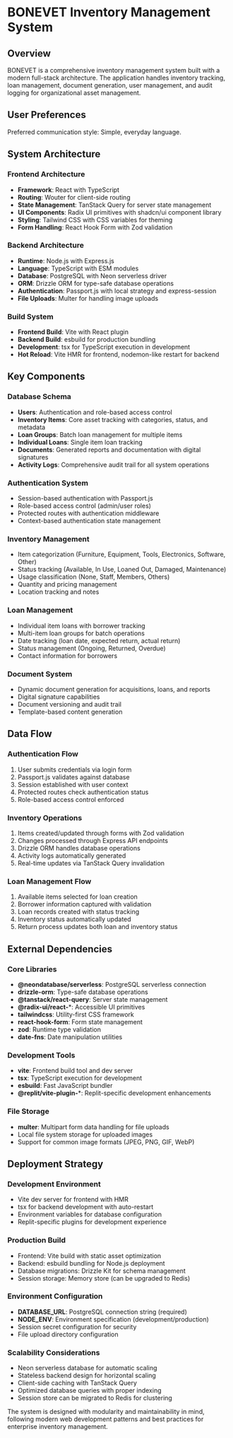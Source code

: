 # BONEVET Inventory Management System

## Overview

BONEVET is a comprehensive inventory management system built with a modern full-stack architecture. The application handles inventory tracking, loan management, document generation, user management, and audit logging for organizational asset management.

## User Preferences

Preferred communication style: Simple, everyday language.

## System Architecture

### Frontend Architecture
- **Framework**: React with TypeScript
- **Routing**: Wouter for client-side routing
- **State Management**: TanStack Query for server state management
- **UI Components**: Radix UI primitives with shadcn/ui component library
- **Styling**: Tailwind CSS with CSS variables for theming
- **Form Handling**: React Hook Form with Zod validation

### Backend Architecture
- **Runtime**: Node.js with Express.js
- **Language**: TypeScript with ESM modules
- **Database**: PostgreSQL with Neon serverless driver
- **ORM**: Drizzle ORM for type-safe database operations
- **Authentication**: Passport.js with local strategy and express-session
- **File Uploads**: Multer for handling image uploads

### Build System
- **Frontend Build**: Vite with React plugin
- **Backend Build**: esbuild for production bundling
- **Development**: tsx for TypeScript execution in development
- **Hot Reload**: Vite HMR for frontend, nodemon-like restart for backend

## Key Components

### Database Schema
- **Users**: Authentication and role-based access control
- **Inventory Items**: Core asset tracking with categories, status, and metadata
- **Loan Groups**: Batch loan management for multiple items
- **Individual Loans**: Single item loan tracking
- **Documents**: Generated reports and documentation with digital signatures
- **Activity Logs**: Comprehensive audit trail for all system operations

### Authentication System
- Session-based authentication with Passport.js
- Role-based access control (admin/user roles)
- Protected routes with authentication middleware
- Context-based authentication state management

### Inventory Management
- Item categorization (Furniture, Equipment, Tools, Electronics, Software, Other)
- Status tracking (Available, In Use, Loaned Out, Damaged, Maintenance)
- Usage classification (None, Staff, Members, Others)
- Quantity and pricing management
- Location tracking and notes

### Loan Management
- Individual item loans with borrower tracking
- Multi-item loan groups for batch operations
- Date tracking (loan date, expected return, actual return)
- Status management (Ongoing, Returned, Overdue)
- Contact information for borrowers

### Document System
- Dynamic document generation for acquisitions, loans, and reports
- Digital signature capabilities
- Document versioning and audit trail
- Template-based content generation

## Data Flow

### Authentication Flow
1. User submits credentials via login form
2. Passport.js validates against database
3. Session established with user context
4. Protected routes check authentication status
5. Role-based access control enforced

### Inventory Operations
1. Items created/updated through forms with Zod validation
2. Changes processed through Express API endpoints
3. Drizzle ORM handles database operations
4. Activity logs automatically generated
5. Real-time updates via TanStack Query invalidation

### Loan Management Flow
1. Available items selected for loan creation
2. Borrower information captured with validation
3. Loan records created with status tracking
4. Inventory status automatically updated
5. Return process updates both loan and inventory status

## External Dependencies

### Core Libraries
- **@neondatabase/serverless**: PostgreSQL serverless connection
- **drizzle-orm**: Type-safe database operations
- **@tanstack/react-query**: Server state management
- **@radix-ui/react-***: Accessible UI primitives
- **tailwindcss**: Utility-first CSS framework
- **react-hook-form**: Form state management
- **zod**: Runtime type validation
- **date-fns**: Date manipulation utilities

### Development Tools
- **vite**: Frontend build tool and dev server
- **tsx**: TypeScript execution for development
- **esbuild**: Fast JavaScript bundler
- **@replit/vite-plugin-***: Replit-specific development enhancements

### File Storage
- **multer**: Multipart form data handling for file uploads
- Local file system storage for uploaded images
- Support for common image formats (JPEG, PNG, GIF, WebP)

## Deployment Strategy

### Development Environment
- Vite dev server for frontend with HMR
- tsx for backend development with auto-restart
- Environment variables for database configuration
- Replit-specific plugins for development experience

### Production Build
- Frontend: Vite build with static asset optimization
- Backend: esbuild bundling for Node.js deployment
- Database migrations: Drizzle Kit for schema management
- Session storage: Memory store (can be upgraded to Redis)

### Environment Configuration
- **DATABASE_URL**: PostgreSQL connection string (required)
- **NODE_ENV**: Environment specification (development/production)
- Session secret configuration for security
- File upload directory configuration

### Scalability Considerations
- Neon serverless database for automatic scaling
- Stateless backend design for horizontal scaling
- Client-side caching with TanStack Query
- Optimized database queries with proper indexing
- Session store can be migrated to Redis for clustering

The system is designed with modularity and maintainability in mind, following modern web development patterns and best practices for enterprise inventory management.